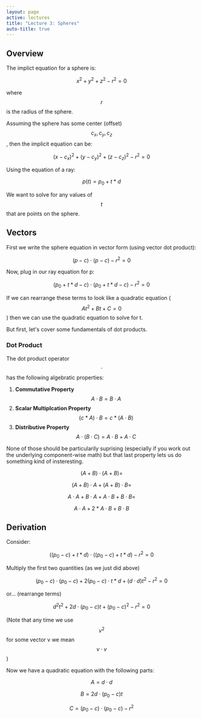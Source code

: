 ```yaml
---
layout: page
active: lectures
title: "Lecture 3: Spheres"
auto-title: true
---
```



## Overview

The implict equation for a sphere is:

$$x^2 + y^2 + z^2 - r^2 = 0$$

where $$r$$ is the radius of the sphere.

Assuming the sphere has some center (offset) $$c_x, c_y, c_z$$, then the implicit equation can be:

$$(x - c_x)^2 + (y - c_y)^2 + (z - c_z)^2 - r^2 = 0$$

Using the equation of a ray:

$$p(t) = p_0 + t * d$$

We want to solve for any values of $$t$$ that are points on the sphere.



## Vectors

First we write the sphere equation in vector form (using vector dot product):

$$(p - c) \cdot (p - c) - r^2 = 0$$

Now, plug in our ray equation for p:

$$(p_0 + t*d - c) \cdot (p_0 + t*d - c) - r^2 = 0$$

If we can rearrange these terms to look like a quadratic equation ($$At^2 + Bt + C = 0$$) then we can use the quadratic equation to solve for t.

But first, let's cover some fundamentals of dot products.



### Dot Product

The dot product operator $$\cdot$$ has the following algebratic properties:

1. **Commutative Property** $$A \cdot B = B \cdot A$$
2. **Scalar Multiplcation Property** $$(c*A) \cdot B = c * (A \cdot B)$$
3. **Distributive Property** $$A \cdot (B \cdot C) = A \cdot B + A \cdot C$$

None of those should be particularily suprising (especially if you work out the underlying component-wise math) but that last property lets us do something kind of insteresting.

$$ (A + B) \cdot (A + B) = $$

$$ (A + B) \cdot A + (A + B) \cdot B =$$

$$ A \cdot A + B \cdot A + A \cdot B + B \cdot B =$$

$$ A \cdot A + 2 * A \cdot B + B \cdot B$$



## Derivation

Consider:

$$((p_0 - c) + t*d) \cdot ((p_0 - c) + t*d) - r^2 = 0$$

Multiply the first two quantities (as we just did above)

$$(p_0 - c) \cdot (p_0 - c) + 2 (p_0 - c) \cdot t * d + (d \cdot d) t^2 - r^2 = 0$$

or... (rearrange terms)

$$d^2 t^2 + 2 d \cdot (p_0 - c) t + (p_0 - c)^2 - r^2 = 0$$

(Note that any time we use $$v^2$$ for some vector v we mean $$v \cdot v$$)

Now we have a quadratic equation with the following parts:

$$ A = d \cdot d $$

$$ B = 2 d \cdot (p_0 - c) t$$

$$ C = (p_0 - c) \cdot (p_0 - c) - r^2 $$

